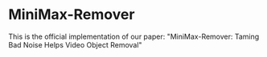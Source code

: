 # MiniMax-Remover
This is the official implementation of our paper: "MiniMax-Remover: Taming Bad Noise Helps Video Object Removal"
